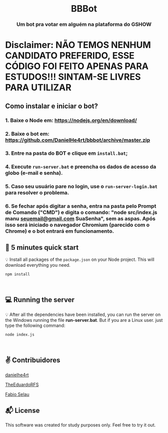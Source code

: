 <h1 align="center">
  BBBot
</h1>

<h3 align="center">
    Um bot pra votar em alguém na plataforma do GSHOW
</h3>

# Disclaimer: NÃO TEMOS NENHUM CANDIDATO PREFERIDO, ESSE CÓDIGO FOI FEITO APENAS PARA ESTUDOS!!! SINTAM-SE LIVRES PARA UTILIZAR

## Como instalar e iniciar o bot?

### 1. Baixe o Node em: https://nodejs.org/en/download/

### 2. Baixe o bot em: https://github.com/DanielHe4rt/bbbot/archive/master.zip

### 3. Entre na pasta do BOT e clique em `install.bat`;

### 4. Execute `run-server.bat` e preencha os dados de acesso da globo (e-mail e senha).

### 5. Caso seu usuário pare no login, use o `run-server-login.bat` para resolver o problema.

### 6. Se fechar após digitar a senha, entra na pasta pelo Prompt de Comando ("CMD") e digita o comando: "node src/index.js manu seuemail@gmail.com SuaSenha", sem as aspas. Após isso será iniciado o navegador Chromium (parecido com o Chrome) e o bot entrará em funcionamento.

## :rocket: 5 minutes quick start

:bulb: Install all packages of the `package.json` on your Node project. This will download everything you need.

```
npm install
```

<br>

## :computer: Running the server

:bulb: After all the dependencies have been installed, you can run the server on the Windows running the file <strong>run-server.bat</strong>. But if you are a Linux user. just type the following command:

```
node index.js
```

<br>

## :v: Contribuidores

[danielhe4rt](https://twitter.com/danielhe4rt)

[TheEduardoRFS](https://twitter.com/theeduardorfs)

[Fabio Selau](https://www.facebook.com/Profile.dart)

## :mailbox_with_mail: License

This software was created for study purposes only. Feel free to try it out.
